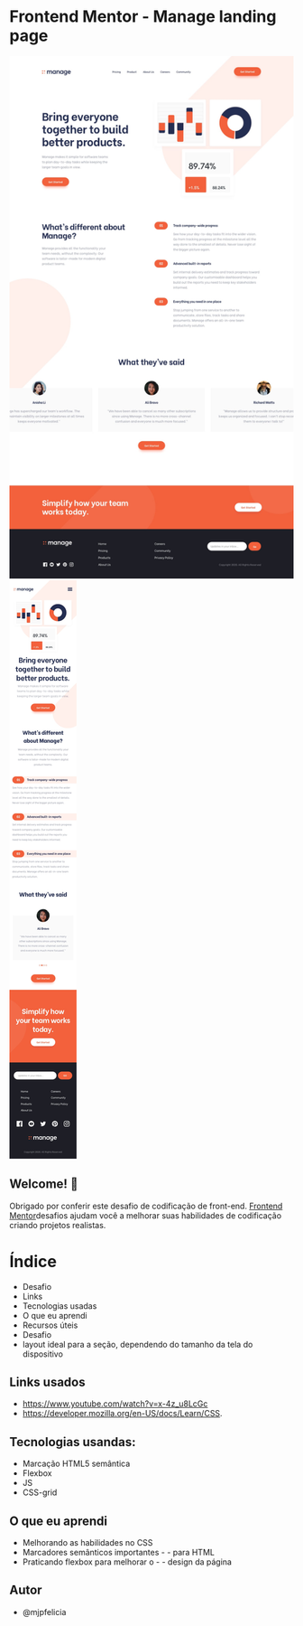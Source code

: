 # Frontend Mentor - Manage landing page

![Design preview for the Manage landing page coding challenge](./design/desktop-design.jpg)
![Design preview for the Manage landing page coding challenge](./design/mobile-design.jpg)


## Welcome! 👋

Obrigado por conferir este desafio de codificação de front-end.
[Frontend Mentor](https://www.frontendmentor.io)desafios ajudam você a melhorar suas habilidades de codificação criando projetos realistas.

# Índice
- Desafio
- Links
- Tecnologias usadas
- O que eu aprendi
- Recursos úteis
- Desafio
- layout ideal para a seção, dependendo do tamanho da tela do dispositivo

## Links usados
- https://www.youtube.com/watch?v=x-4z_u8LcGc
- https://developer.mozilla.org/en-US/docs/Learn/CSS.

## Tecnologias usandas:
- Marcação HTML5 semântica
- Flexbox
- JS
- CSS-grid

## O que eu aprendi
- Melhorando as habilidades no CSS
- Marcadores semânticos importantes - - para HTML
- Praticando flexbox para melhorar o - - design da página

## Autor
- @mjpfelicia
